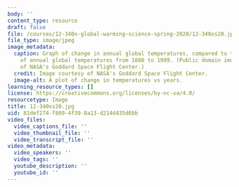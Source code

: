 ```yaml
---
body: ''
content_type: resource
draft: false
file: /courses/12-340x-global-warming-science-spring-2020/12-340xs20.jpg
file_type: image/jpeg
image_metadata:
  caption: Graph of change in annual global temperatures, compared to the average
    of annual global temperatures from 1880 to 1999. (Public domain image courtesy
    of NASA's Goddard Space Flight Center.)
  credit: Image courtesy of NASA's Goddard Space Flight Center.
  image-alt: A plot of change in temperatures vs years.
learning_resource_types: []
license: https://creativecommons.org/licenses/by-nc-sa/4.0/
resourcetype: Image
title: 12-340xs20.jpg
uid: 81def274-f809-4f39-8a13-d214d435d6bb
video_files:
  video_captions_file: ''
  video_thumbnail_file: ''
  video_transcript_file: ''
video_metadata:
  video_speakers: ''
  video_tags: ''
  youtube_description: ''
  youtube_id: ''
---
```

